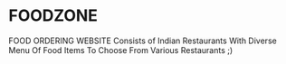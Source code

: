 # FOODZONE
FOOD ORDERING WEBSITE
Consists of Indian Restaurants
With Diverse Menu Of Food Items
To Choose From Various Restaurants ;)

